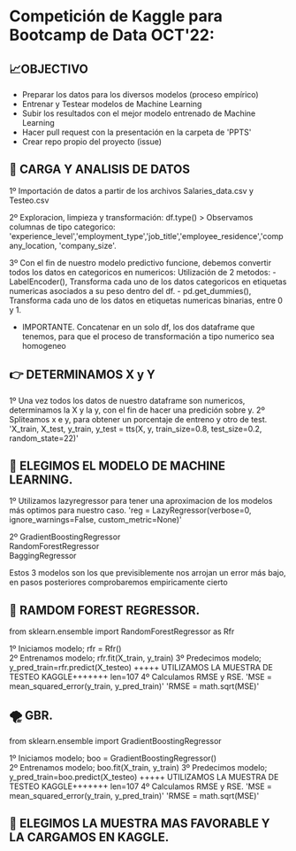 # Competición de Kaggle para Bootcamp de Data OCT'22:


## 📈OBJECTIVO

- Preparar los datos para los diversos modelos (proceso empírico) 
- Entrenar y Testear modelos de Machine Learning
- Subir los resultados con el mejor modelo entrenado de Machine Learning
- Hacer pull request con la presentación en la carpeta de 'PPTS' 
- Crear repo propio del proyecto (issue)


## 🧠 CARGA Y ANALISIS DE DATOS

1º Importación de datos a partir de los archivos Salaries_data.csv y Testeo.csv

2º Exploracion, limpieza y transformación:
      df.type() > Observamos columnas de tipo categorico: 'experience_level','employment_type','job_title','employee_residence','company_location, 'company_size'. 
      
3º Con el fin de nuestro modelo predictivo funcione, debemos convertir todos los datos en categoricos en numericos:
    Utilización de 2 metodos:
    - LabelEncoder(), Transforma cada uno de los datos categoricos en etiquetas numericas asociados a su peso dentro del df.
    - pd.get_dummies(), Transforma cada uno de los datos en etiquetas numericas binarias, entre 0 y 1.
    
* IMPORTANTE. Concatenar en un solo df, los dos dataframe que tenemos, para que el proceso de transformación a tipo numerico sea homogeneo

## 👉 DETERMINAMOS X y Y

1º Una vez todos los datos de nuestro dataframe son numericos, determinamos la X y la y, con el fin de hacer una predición sobre y.
2º Spliteamos x e y, para obtener un porcentaje de entreno y otro de test. 
    'X_train, X_test, y_train, y_test = tts(X, y, train_size=0.8, test_size=0.2, random_state=22)'
    
## 🤖 ELEGIMOS EL MODELO DE MACHINE LEARNING.

1º Utilizamos lazyregressor para tener una aproximacion de los modelos más optimos para nuestro caso.
    'reg = LazyRegressor(verbose=0, ignore_warnings=False, custom_metric=None)' 

2º GradientBoostingRegressor                                   
   RandomForestRegressor                                           
   BaggingRegressor
   
   Estos 3 modelos son los que previsiblemente nos arrojan un error más bajo, en pasos posteriores comprobaremos empiricamente
   cierto
   
## 🌲 RAMDOM FOREST REGRESSOR.
from sklearn.ensemble import RandomForestRegressor as Rfr

1º Iniciamos modelo; rfr = Rfr()   
2º Entrenamos modelo; rfr.fit(X_train, y_train)
3º Predecimos modelo; y_pred_train=rfr.predict(X_testeo) +++++ UTILIZAMOS LA MUESTRA DE TESTEO KAGGLE+++++++ len=107
4º Calculamos RMSE y RSE.
   'MSE = mean_squared_error(y_train, y_pred_train)'
   'RMSE = math.sqrt(MSE)'


## 🌪 GBR.
from sklearn.ensemble import GradientBoostingRegressor 

1º Iniciamos modelo; boo = GradientBoostingRegressor()   
2º Entrenamos modelo; boo.fit(X_train, y_train)
3º Predecimos modelo; y_pred_train=boo.predict(X_testeo) +++++ UTILIZAMOS LA MUESTRA DE TESTEO KAGGLE+++++++ len=107
4º Calculamos RMSE y RSE.
   'MSE = mean_squared_error(y_train, y_pred_train)'
   'RMSE = math.sqrt(MSE)'

## 🥇 ELEGIMOS LA MUESTRA MAS FAVORABLE Y LA CARGAMOS EN KAGGLE.

